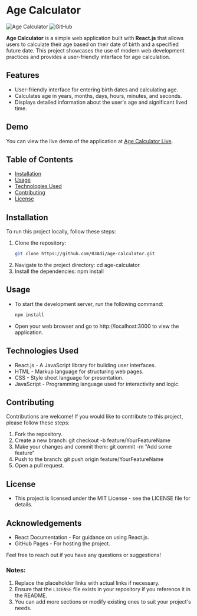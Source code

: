 # Age Calculator
 
![Age Calculator](https://img.shields.io/badge/React-18.3.1-blue) ![GitHub](https://img.shields.io/badge/License-MIT-green)

**Age Calculator** is a simple web application built with **React.js** that allows users to calculate their age based on their date of birth and a specified future date. This project showcases the use of modern web development practices and provides a user-friendly interface for age calculation.

## Features

- User-friendly interface for entering birth dates and calculating age.
- Calculates age in years, months, days, hours, minutes, and seconds.
- Displays detailed information about the user's age and significant lived time.

## Demo

You can view the live demo of the application at [Age Calculator Live](https://03Adi.github.io/age-calculator).

## Table of Contents

- [Installation](#installation)
- [Usage](#usage)
- [Technologies Used](#technologies-used)
- [Contributing](#contributing)
- [License](#license)

## Installation

To run this project locally, follow these steps:

1. Clone the repository:
   ```bash
   git clone https://github.com/03Adi/age-calculator.git
2. Navigate to the project directory:
   cd age-calculator
3. Install the dependencies:
   npm install
   
## Usage
- To start the development server, run the following command:
  ```bash
  npm install
- Open your web browser and go to http://localhost:3000 to view the application.

## Technologies Used
- React.js - A JavaScript library for building user interfaces.
- HTML - Markup language for structuring web pages.
- CSS - Style sheet language for presentation.
- JavaScript - Programming language used for interactivity and logic.

## Contributing
Contributions are welcome! If you would like to contribute to this project, please follow these steps:
1. Fork the repository.
2. Create a new branch:
   git checkout -b feature/YourFeatureName
3. Make your changes and commit them:
   git commit -m "Add some feature"
4. Push to the branch:
   git push origin feature/YourFeatureName
5. Open a pull request.

## License
- This project is licensed under the MIT License - see the LICENSE file for details.

## Acknowledgements
- React Documentation - For guidance on using React.js.
- GitHub Pages - For hosting the project.

Feel free to reach out if you have any questions or suggestions!

### Notes:
1. Replace the placeholder links with actual links if necessary.
2. Ensure that the `LICENSE` file exists in your repository if you reference it in the README.
3. You can add more sections or modify existing ones to suit your project's needs.
